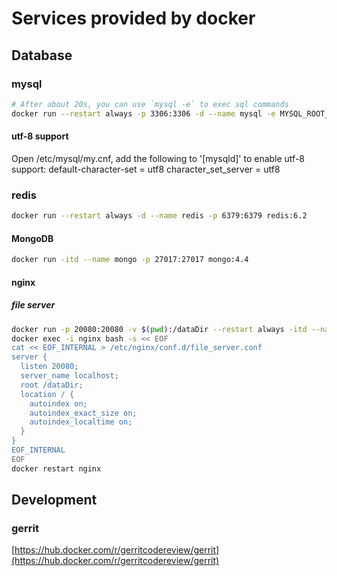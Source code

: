 # Services provided by docker

## Database

### mysql
```bash
# After about 20s, you can use `mysql -e` to exec sql commands
docker run --restart always -p 3306:3306 -d --name mysql -e MYSQL_ROOT_PASSWORD=password mysql:8.0
```
#### utf-8 support

Open /etc/mysql/my.cnf, add the following to '[mysqld]' to enable utf-8 support:
default-character-set = utf8
character_set_server = utf8

### redis

```bash
docker run --restart always -d --name redis -p 6379:6379 redis:6.2
```
#### MongoDB

```bash
docker run -itd --name mongo -p 27017:27017 mongo:4.4
```

#### nginx
##### file server
```bash
docker run -p 20080:20080 -v $(pwd):/dataDir --restart always -itd --name nginx nginx:1.19
docker exec -i nginx bash -s << EOF
cat << EOF_INTERNAL > /etc/nginx/conf.d/file_server.conf
server {
  listen 20080;
  server_name localhost;
  root /dataDir;
  location / {
    autoindex on;
    autoindex_exact_size on;
    autoindex_localtime on;
  }
}
EOF_INTERNAL
EOF
docker restart nginx
```

## Development

### gerrit

[https://hub.docker.com/r/gerritcodereview/gerrit](https://hub.docker.com/r/gerritcodereview/gerrit)


